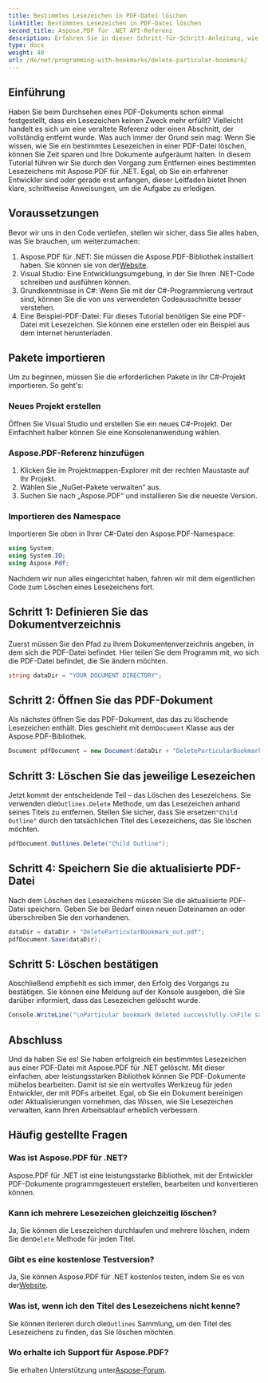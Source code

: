 ```yaml
---
title: Bestimmtes Lesezeichen in PDF-Datei löschen
linktitle: Bestimmtes Lesezeichen in PDF-Datei löschen
second_title: Aspose.PDF für .NET API-Referenz
description: Erfahren Sie in dieser Schritt-für-Schritt-Anleitung, wie Sie mit Aspose.PDF für .NET ein bestimmtes Lesezeichen in einer PDF-Datei löschen.
type: docs
weight: 40
url: /de/net/programming-with-bookmarks/delete-particular-bookmark/
---
```

## Einführung

Haben Sie beim Durchsehen eines PDF-Dokuments schon einmal festgestellt, dass ein Lesezeichen keinen Zweck mehr erfüllt? Vielleicht handelt es sich um eine veraltete Referenz oder einen Abschnitt, der vollständig entfernt wurde. Was auch immer der Grund sein mag: Wenn Sie wissen, wie Sie ein bestimmtes Lesezeichen in einer PDF-Datei löschen, können Sie Zeit sparen und Ihre Dokumente aufgeräumt halten. In diesem Tutorial führen wir Sie durch den Vorgang zum Entfernen eines bestimmten Lesezeichens mit Aspose.PDF für .NET. Egal, ob Sie ein erfahrener Entwickler sind oder gerade erst anfangen, dieser Leitfaden bietet Ihnen klare, schrittweise Anweisungen, um die Aufgabe zu erledigen.

## Voraussetzungen

Bevor wir uns in den Code vertiefen, stellen wir sicher, dass Sie alles haben, was Sie brauchen, um weiterzumachen:

1.  Aspose.PDF für .NET: Sie müssen die Aspose.PDF-Bibliothek installiert haben. Sie können sie von der[Website](https://releases.aspose.com/pdf/net/).
2. Visual Studio: Eine Entwicklungsumgebung, in der Sie Ihren .NET-Code schreiben und ausführen können.
3. Grundkenntnisse in C#: Wenn Sie mit der C#-Programmierung vertraut sind, können Sie die von uns verwendeten Codeausschnitte besser verstehen.
4. Eine Beispiel-PDF-Datei: Für dieses Tutorial benötigen Sie eine PDF-Datei mit Lesezeichen. Sie können eine erstellen oder ein Beispiel aus dem Internet herunterladen.

## Pakete importieren

Um zu beginnen, müssen Sie die erforderlichen Pakete in Ihr C#-Projekt importieren. So geht's:

### Neues Projekt erstellen

Öffnen Sie Visual Studio und erstellen Sie ein neues C#-Projekt. Der Einfachheit halber können Sie eine Konsolenanwendung wählen.

### Aspose.PDF-Referenz hinzufügen

1. Klicken Sie im Projektmappen-Explorer mit der rechten Maustaste auf Ihr Projekt.
2. Wählen Sie „NuGet-Pakete verwalten“ aus.
3. Suchen Sie nach „Aspose.PDF“ und installieren Sie die neueste Version.

### Importieren des Namespace

Importieren Sie oben in Ihrer C#-Datei den Aspose.PDF-Namespace:

```csharp
using System;
using System.IO;
using Aspose.Pdf;
```

Nachdem wir nun alles eingerichtet haben, fahren wir mit dem eigentlichen Code zum Löschen eines Lesezeichens fort.

## Schritt 1: Definieren Sie das Dokumentverzeichnis

Zuerst müssen Sie den Pfad zu Ihrem Dokumentenverzeichnis angeben, in dem sich die PDF-Datei befindet. Hier teilen Sie dem Programm mit, wo sich die PDF-Datei befindet, die Sie ändern möchten.

```csharp
string dataDir = "YOUR DOCUMENT DIRECTORY";
```

## Schritt 2: Öffnen Sie das PDF-Dokument

 Als nächstes öffnen Sie das PDF-Dokument, das das zu löschende Lesezeichen enthält. Dies geschieht mit dem`Document` Klasse aus der Aspose.PDF-Bibliothek.

```csharp
Document pdfDocument = new Document(dataDir + "DeleteParticularBookmark.pdf");
```

## Schritt 3: Löschen Sie das jeweilige Lesezeichen

 Jetzt kommt der entscheidende Teil – das Löschen des Lesezeichens. Sie verwenden die`Outlines.Delete` Methode, um das Lesezeichen anhand seines Titels zu entfernen. Stellen Sie sicher, dass Sie ersetzen`"Child Outline"` durch den tatsächlichen Titel des Lesezeichens, das Sie löschen möchten.

```csharp
pdfDocument.Outlines.Delete("Child Outline");
```

## Schritt 4: Speichern Sie die aktualisierte PDF-Datei

Nach dem Löschen des Lesezeichens müssen Sie die aktualisierte PDF-Datei speichern. Geben Sie bei Bedarf einen neuen Dateinamen an oder überschreiben Sie den vorhandenen.

```csharp
dataDir = dataDir + "DeleteParticularBookmark_out.pdf";
pdfDocument.Save(dataDir);
```

## Schritt 5: Löschen bestätigen

Abschließend empfiehlt es sich immer, den Erfolg des Vorgangs zu bestätigen. Sie können eine Meldung auf der Konsole ausgeben, die Sie darüber informiert, dass das Lesezeichen gelöscht wurde.

```csharp
Console.WriteLine("\nParticular bookmark deleted successfully.\nFile saved at " + dataDir);
```

## Abschluss

Und da haben Sie es! Sie haben erfolgreich ein bestimmtes Lesezeichen aus einer PDF-Datei mit Aspose.PDF für .NET gelöscht. Mit dieser einfachen, aber leistungsstarken Bibliothek können Sie PDF-Dokumente mühelos bearbeiten. Damit ist sie ein wertvolles Werkzeug für jeden Entwickler, der mit PDFs arbeitet. Egal, ob Sie ein Dokument bereinigen oder Aktualisierungen vornehmen, das Wissen, wie Sie Lesezeichen verwalten, kann Ihren Arbeitsablauf erheblich verbessern.

## Häufig gestellte Fragen

### Was ist Aspose.PDF für .NET?
Aspose.PDF für .NET ist eine leistungsstarke Bibliothek, mit der Entwickler PDF-Dokumente programmgesteuert erstellen, bearbeiten und konvertieren können.

### Kann ich mehrere Lesezeichen gleichzeitig löschen?
 Ja, Sie können die Lesezeichen durchlaufen und mehrere löschen, indem Sie den`Delete` Methode für jeden Titel.

### Gibt es eine kostenlose Testversion?
 Ja, Sie können Aspose.PDF für .NET kostenlos testen, indem Sie es von der[Website](https://releases.aspose.com/).

### Was ist, wenn ich den Titel des Lesezeichens nicht kenne?
 Sie können iterieren durch die`Outlines` Sammlung, um den Titel des Lesezeichens zu finden, das Sie löschen möchten.

### Wo erhalte ich Support für Aspose.PDF?
 Sie erhalten Unterstützung unter[Aspose-Forum](https://forum.aspose.com/c/pdf/10).